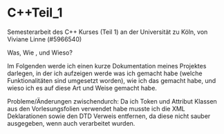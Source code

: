 # C++Teil_1
Semesterarbeit des C++ Kurses (Teil 1) an der Universität zu Köln, von Viviane Linne (#5966540)

Was, Wie , und Wieso?

Im Folgenden werde ich einen kurze Dokumentation meines Projektes darlegen, in der ich aufzeigen werde was ich gemacht habe (welche Funktionalitäten sind umgesetzt worden), wie ich das gemacht habe, und wieso ich es auf diese Art und Weise gemacht habe.






Probleme/Änderungen zwischendurch:
Da ich Token und Attribut Klassen aus den Vorlesungsfolien verwendet habe musste ich die XML Deklarationen sowie den DTD Verweis
entfernen, da diese nicht sauber ausgegeben, wenn auch verarbeitet wurden.
